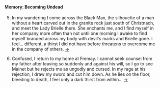 #### Memory: Becoming Undead

<!-- Character Creation -->
5. <span id="5"></span>In my wandering I come across the Black Man, the silhouette of a man without a heart carved out in the granite rock just south of Christnach, and meet the Lady Brielle there. She enchants me, and I find myself in her company more often than not until one morning I awake to find myself branded across my body with devil's marks and Brielle gone. I feel... different, a thirst I did not have before threatens to overcome me in the company of others. [&#8594;](#6 "Next Experience")

<!-- Prompt #1 -->
6. <span id="6"></span>Confused, I return to my home at Fremay. I cannot seek counsel from my father after leaving so suddenly and against his will, so I go to see Mainet but he rejects me as ungodly and cursed. In my rage at his rejection, I draw my sword and cut him down. As he lies on the floor, bleeding to death, I feel only a dark thirst from within... [&#8594;](#7 "Next Experience")
